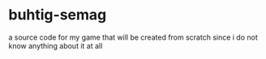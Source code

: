 # buhtig-semag
a source code for my game that will be created from scratch since i do not know anything about it at all
